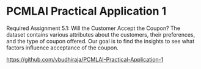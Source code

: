 # PCMLAI Practical Application 1
 Required Assignment 5.1: Will the Customer Accept the Coupon?
The dataset contains various attributes about the customers, their preferences, and the type of coupon offered. Our goal is to find the insights to see what factors influence acceptance of the coupon.



https://github.com/vbudhiraja/PCMLAI-Practical-Application-1
